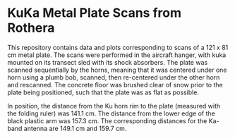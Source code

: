 # KuKa Metal Plate Scans from Rothera

This repository contains data and plots corresponding to scans of a 121 x 81 cm metal plate. The scans were performed in the aircraft hanger, with kuka mounted on its transect sled with its shock absorbers. The plate was scanned sequentially by the horns, meaning that it was centered under one horn using a plumb bob, scanned, then re-centered under the other horn and rescanned. The concrete floor was brushed clear of snow prior to the plate being positioned, such that the plate was as flat as possible.

In position, the distance from the Ku horn rim to the plate (measured with the folding ruler) was 141.1 cm. The distance from the lower edge of the black plastic arm was 157.3 cm. The corresponding distances for the Ka-band antenna are 149.1 cm and 159.7 cm.



